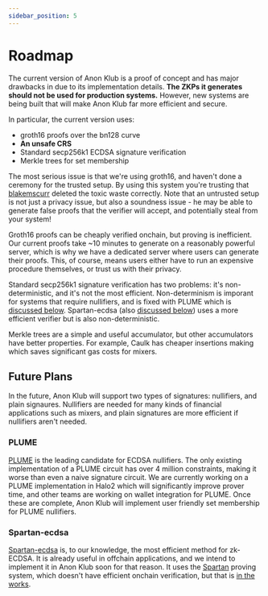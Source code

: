 ```yaml
---
sidebar_position: 5
---
```


# Roadmap

The current version of Anon Klub is a proof of concept and has major drawbacks in due to its implementation details. **The ZKPs it generates should not be used for production systems.** However, new systems are being built that will make Anon Klub far more efficient and secure.

In particular, the current version uses:
 - groth16 proofs over the bn128 curve
 - **An unsafe CRS**
 - Standard secp256k1 ECDSA signature verification
 - Merkle trees for set membership

The most serious issue is that we're using groth16, and haven't done a ceremony for the trusted setup. By using this system you're trusting that [blakemscurr](https://github.com/blakemscurr) deleted the toxic waste correctly. Note that an untrusted setup is not just a privacy issue, but also a soundness issue - he may be able to generate false proofs that the verifier will accept, and potentially steal from your system!

Groth16 proofs can be cheaply verified onchain, but proving is inefficient. Our current proofs take ~10 minutes to generate on a reasonably powerful server, which is why we have a dedicated server where users can generate their proofs. This, of course, means users either have to run an expensive procedure themselves, or trust us with their privacy.

Standard secp256k1 signature verification has two problems: it's non-deterministic, and it's not the most efficient. Non-determinism is imporant for systems that require nullifiers, and is fixed with PLUME which is [discussed below](#plume). Spartan-ecdsa (also [discussed below](#spartan-ecdsa)) uses a more efficient verifier but is also non-deterministic.

Merkle trees are a simple and useful accumulator, but other accumulators have better properties. For example, Caulk has cheaper insertions making which saves significant gas costs for mixers.

## Future Plans

In the future, Anon Klub will support two types of signatures: nullifiers, and plain signaures. Nullifiers are needed for many kinds of financial applications such as mixers, and plain signatures are more efficient if nullifiers aren't needed.

### PLUME

[PLUME](https://github.com/zk-nullifier-sig/zk-nullifier-sig) is the leading candidate for ECDSA nullifiers. The only existing implementation of a PLUME circuit has over 4 million constraints, making it worse than even a naive signature circuit. We are currently working on a PLUME implementation in Halo2 which will significantly improve prover time, and other teams are working on wallet integration for PLUME. Once these are complete, Anon Klub will implement user friendly set membership for PLUME nullifiers.

### Spartan-ecdsa

[Spartan-ecdsa](https://github.com/personaelabs/spartan-ecdsa) is, to our knowledge, the most efficient method for zk-ECDSA. It is already useful in offchain applications, and we intend to implement it in Anon Klub soon for that reason. It uses the [Spartan](https://github.com/microsoft/Spartan) proving system, which doesn't have efficient onchain verification, but that is [in the works](https://github.com/personaelabs/spartan-ecdsa/tree/hoplite).